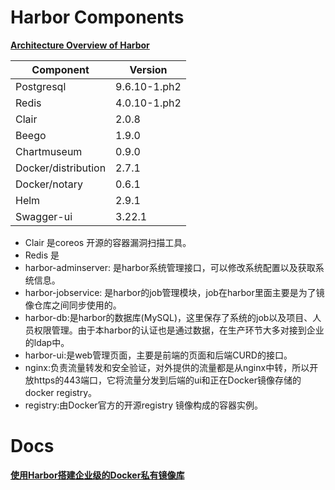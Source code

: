 
# Harbor Components
**[Architecture Overview of Harbor](https://github.com/goharbor/harbor/wiki/Architecture-Overview-of-Harbor)**



|Component|	Version|
|---|---|
|Postgresql	|9.6.10-1.ph2|
|Redis	|4.0.10-1.ph2|
|Clair	|2.0.8|
|Beego	|1.9.0|
|Chartmuseum|	0.9.0|
|Docker/distribution|	2.7.1|
|Docker/notary|	0.6.1|
|Helm|	2.9.1|
|Swagger-ui	|3.22.1|

* Clair 是coreos 开源的容器漏洞扫描工具。
* Redis 是
* harbor-adminserver: 是harbor系统管理接口，可以修改系统配置以及获取系统信息。
* harbor-jobservice: 是harbor的job管理模块，job在harbor里面主要是为了镜像仓库之间同步使用的。
* harbor-db:是harbor的数据库(MySQL)，这里保存了系统的job以及项目、人员权限管理。由于本harbor的认证也是通过数据，在生产环节大多对接到企业的ldap中。
* harbor-ui:是web管理页面，主要是前端的页面和后端CURD的接口。
* nginx:负责流量转发和安全验证，对外提供的流量都是从nginx中转，所以开放https的443端口，它将流量分发到后端的ui和正在Docker镜像存储的docker registry。
* registry:由Docker官方的开源registry 镜像构成的容器实例。



# Docs
**[使用Harbor搭建企业级的Docker私有镜像库](https://www.jianshu.com/p/95191c4eed92)**

